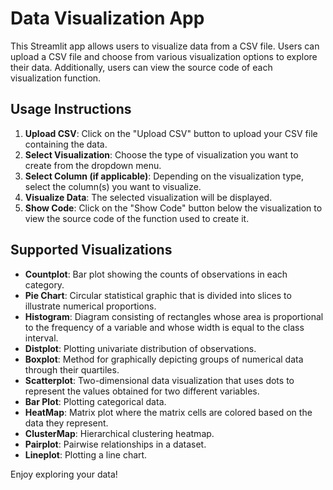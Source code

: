 # Data Visualization App

This Streamlit app allows users to visualize data from a CSV file. Users can upload a CSV file and choose from various visualization options to explore their data. Additionally, users can view the source code of each visualization function.

## Usage Instructions

1. **Upload CSV**: Click on the "Upload CSV" button to upload your CSV file containing the data.
2. **Select Visualization**: Choose the type of visualization you want to create from the dropdown menu.
3. **Select Column (if applicable)**: Depending on the visualization type, select the column(s) you want to visualize.
4. **Visualize Data**: The selected visualization will be displayed.
5. **Show Code**: Click on the "Show Code" button below the visualization to view the source code of the function used to create it.

## Supported Visualizations

- **Countplot**: Bar plot showing the counts of observations in each category.
- **Pie Chart**: Circular statistical graphic that is divided into slices to illustrate numerical proportions.
- **Histogram**: Diagram consisting of rectangles whose area is proportional to the frequency of a variable and whose width is equal to the class interval.
- **Distplot**: Plotting univariate distribution of observations.
- **Boxplot**: Method for graphically depicting groups of numerical data through their quartiles.
- **Scatterplot**: Two-dimensional data visualization that uses dots to represent the values obtained for two different variables.
- **Bar Plot**: Plotting categorical data.
- **HeatMap**: Matrix plot where the matrix cells are colored based on the data they represent.
- **ClusterMap**: Hierarchical clustering heatmap.
- **Pairplot**: Pairwise relationships in a dataset.
- **Lineplot**: Plotting a line chart.

Enjoy exploring your data! 
